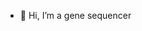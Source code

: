 - 👋 Hi, I’m a gene sequencer

<!---
DancyBoy/DancyBoy is a ✨ special ✨ repository because its `README.md` (this file) appears on your GitHub profile.
You can click the Preview link to take a look at your changes.
--->
